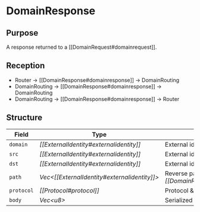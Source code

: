 # DomainResponse

## Purpose

<!-- ANCHOR: purpose -->
A response returned to a [[DomainRequest#domainrequest]].
<!-- ANCHOR_END: purpose -->

## Reception

<!-- ANCHOR: reception -->
- Router $\to$ [[DomainResponse#domainresponse]] $\to$ DomainRouting
- DomainRouting $\to$ [[DomainResponse#domainresponse]] $\to$ DomainRouting
- DomainRouting $\to$ [[DomainResponse#domainresponse]] $\to$ Router
<!-- ANCHOR_END: reception -->

## Structure

| Field      | Type                                           | Description                                                         |
|------------|------------------------------------------------|---------------------------------------------------------------------|
| `domain`   | *[[ExternalIdentity#externalidentity]]*        | External identity of domain                                         |
| `src`      | *[[ExternalIdentity#externalidentity]]*        | External identity of sender                                         |
| `dst`      | *[[ExternalIdentity#externalidentity]]*        | External identity of recipient                                      |
| `path`     | *Vec\<[[ExternalIdentity#externalidentity]]\>* | Reverse path of the corresponding *[[DomainRequest#domainrequest]]* |
| `protocol` | *[[Protocol#protocol]]*                        | Protocol & version used in `body`                                   |
| `body`     | *Vec\<u8\>*                                    | Serialized message body.                                            |
